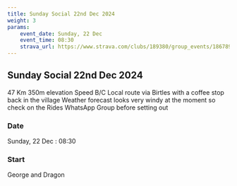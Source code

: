 ```yaml
---
title: Sunday Social 22nd Dec 2024
weight: 3
params:
    event_date: Sunday, 22 Dec
    event_time: 08:30
    strava_url: https://www.strava.com/clubs/189380/group_events/1867896
---
```


## Sunday Social 22nd Dec 2024 

47 Km
350m elevation
Speed B/C
Local route via Birtles with a coffee stop back in the village
Weather forecast looks very windy at the moment so check on the Rides WhatsApp Group before setting out

### Date

Sunday, 22 Dec : 08:30

### Start

George and Dragon


